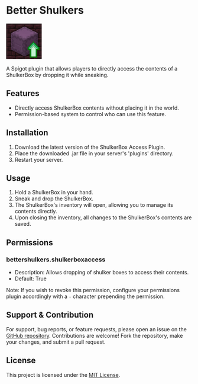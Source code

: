 # Better Shulkers

![BetterShulkersLogo](./better_shulkers.png)

A Spigot plugin that allows players to directly access the contents of a ShulkerBox by dropping it while sneaking.

## Features

- Directly access ShulkerBox contents without placing it in the world.
- Permission-based system to control who can use this feature.

## Installation

1. Download the latest version of the ShulkerBox Access Plugin.
2. Place the downloaded .jar file in your server's 'plugins' directory.
3. Restart your server.

## Usage

1. Hold a ShulkerBox in your hand.
2. Sneak and drop the ShulkerBox.
3. The ShulkerBox's inventory will open, allowing you to manage its contents directly.
4. Upon closing the inventory, all changes to the ShulkerBox's contents are saved.

## Permissions

### bettershulkers.shulkerboxaccess
- Description: Allows dropping of shulker boxes to access their contents.
- Default: True

Note: If you wish to revoke this permission, configure your permissions plugin accordingly with a `-` character prepending the permission.

## Support & Contribution

For support, bug reports, or feature requests, please open an issue on the [GitHub repository](https://github.com/JustKato/BetterShulkers). Contributions are welcome! Fork the repository, make your changes, and submit a pull request.

## License

This project is licensed under the [MIT License](./LICENSE).